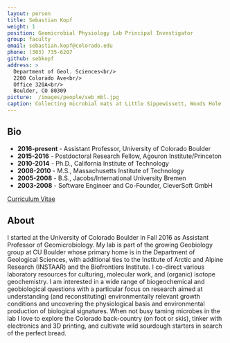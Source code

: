 ```yaml
---
layout: person
title: Sebastian Kopf
weight: 1
position: Geomicrobial Physiology Lab Principal Investigator
group: faculty
email: sebastian.kopf@colorado.edu
phone: (303) 735-6207
github: sebkopf
address: >
  Department of Geol. Sciences<br/>
  2200 Colorado Ave<br/>
  Office 320A<br/>
  Boulder, CO 80309
picture:  /images/people/seb_mbl.jpg
caption: Collecting microbial mats at Little Sippewissett, Woods Hole
---
```


## Bio

- **2016-present** - Assistant Professor, University of Colorado Boulder
- **2015-2016** - Postdoctoral Research Fellow, Agouron Institute/Princeton
- **2010-2014** - Ph.D., California Institute of Technology
- **2008-2010** - M.S., Massachusetts Institute of Technology
- **2005-2008** - B.S., Jacobs/International University Bremen
- **2003-2008** - Software Engineer and Co-Founder, CleverSoft GmbH

[Curriculum Vitae](/documents/KOPF_longform_cv.pdf)

## About

I started at the University of Colorado Boulder in Fall 2016 as Assistant Professor of Geomicrobiology. My lab is part of the growing Geobiology group at CU Boulder whose primary home is in the Department of Geological Sciences, with additional ties to the Institute of Arctic and Alpine Research (INSTAAR) and the Biofrontiers Institute. I co-direct various laboratory resources for culturing, molecular work, and (organic) isotope geochemistry. I am interested in a wide range of biogeochemical and geobiological questions with a particular focus on research aimed at understanding (and reconstituting) environmentally relevant growth conditions and uncovering the physiological basis and environmental production of biological signatures. When not busy taming microbes in the lab I love to explore the Colorado back-country (on foot or skis), tinker with electronics and 3D printing, and cultivate wild sourdough starters in search of the perfect bread.
